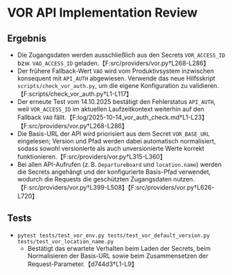 # VOR API Implementation Review

## Ergebnis
- Die Zugangsdaten werden ausschließlich aus den Secrets `VOR_ACCESS_ID` bzw. `VAO_ACCESS_ID` geladen.【F:src/providers/vor.py†L268-L286】
- Der frühere Fallback-Wert `VAO` wird vom Produktivsystem inzwischen konsequent mit `API_AUTH` abgewiesen. Verwende das neue Hilfsskript `scripts/check_vor_auth.py`, um die eigene Konfiguration zu validieren.【F:scripts/check_vor_auth.py†L1-L117】
- Der erneute Test vom 14.10.2025 bestätigt den Fehlerstatus `API_AUTH`, weil `VOR_ACCESS_ID` im aktuellen Laufzeitkontext weiterhin auf den Fallback `VAO` fällt.【F:log/2025-10-14_vor_auth_check.md†L1-L23】【F:src/providers/vor.py†L268-L286】
- Die Basis-URL der API wird priorisiert aus dem Secret `VOR_BASE_URL` eingelesen; Version und Pfad werden dabei automatisch normalisiert, sodass sowohl versionierte als auch unversionierte Werte korrekt funktionieren.【F:src/providers/vor.py†L315-L360】
- Bei allen API-Aufrufen (z. B. `DepartureBoard` und `location.name`) werden die Secrets angehängt und der konfigurierte Basis-Pfad verwendet, wodurch die Requests die geschützten Zugangsdaten nutzen.【F:src/providers/vor.py†L399-L508】【F:src/providers/vor.py†L626-L720】

## Tests
- `pytest tests/test_vor_env.py tests/test_vor_default_version.py tests/test_vor_location_name.py`
  - Bestätigt das erwartete Verhalten beim Laden der Secrets, beim Normalisieren der Basis-URL sowie beim Zusammensetzen der Request-Parameter.【d744d3†L1-L9】
